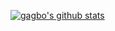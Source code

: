 [![gagbo's github stats](https://github-readme-stats.vercel.app/api?username=gagbo&include_all_commits=true&show_icons=true&hide_title=true&hide_border=true)](https://github.com/gagbo)
